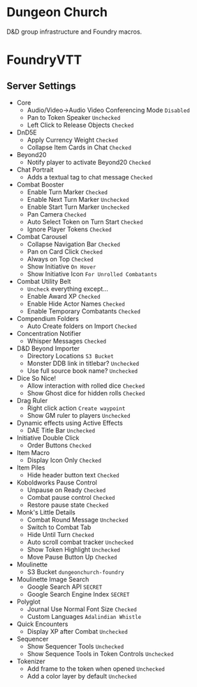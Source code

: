 # Dungeon Church

D&D group infrastructure and Foundry macros.

# FoundryVTT

## Server Settings

* Core
  * Audio/Video→Audio Video Conferencing Mode `Disabled`
  * Pan to Token Speaker `Unchecked`
  * Left Click to Release Objects `Checked`
* DnD5E
  * Apply Currency Weight `Checked`
  * Collapse Item Cards in Chat `Checked`
* Beyond20
  * Notify player to activate Beyond20 `Checked`
* Chat Portrait
  * Adds a textual tag to chat message `Checked`
* Combat Booster
  * Enable Turn Marker `Checked`
  * Enable Next Turn Marker `Unchecked`
  * Enable Start Turn Marker `Unchecked`
  * Pan Camera `Checked`
  * Auto Select Token on Turn Start `Checked`
  * Ignore Player Tokens `Checked`
* Combat Carousel
  * Collapse Navigation Bar `Checked`
  * Pan on Card Click `Checked`
  * Always on Top `Checked`
  * Show Initiative `On Hover`
  * Show Initiative Icon `For Unrolled Combatants`
* Combat Utility Belt
  * `Uncheck` everything except...
  * Enable Award XP `Checked`
  * Enable Hide Actor Names `Checked`
  * Enable Temporary Combatants `Checked`
* Compendium Folders
  * Auto Create folders on Import `Checked`
* Concentration Notifier
  * Whisper Messages `Checked`  
* D&D Beyond Importer
  * Directory Locations `S3 Bucket`
  * Monster DDB link in titlebar? `Unchecked`
  * Use full source book name? `Unchecked`
* Dice So Nice!
  * Allow interaction with rolled dice `Checked`
  * Show Ghost dice for hidden rolls `Checked`
* Drag Ruler
  * Right click action `Create waypoint`
  * Show GM ruler to players `Unchecked`
* Dynamic effects using Active Effects
  * DAE Title Bar `Unchecked`
* Initiative Double Click
  * Order Buttons `Checked`
* Item Macro
  * Display Icon Only `Checked`
* Item Piles
  * Hide header button text `Checked`
* Koboldworks Pause Control
  * Unpause on Ready `Checked`
  * Combat pause control `Checked`
  * Restore pause state `Checked`
* Monk's Little Details
  * Combat Round Message `Unchecked`
  * Switch to Combat Tab 
  * Hide Until Turn `Checked`
  * Auto scroll combat tracker `Unchecked`
  * Show Token Highlight `Unchecked`
  * Move Pause Button Up `Checked`
* Moulinette
  * S3 Bucket `dungeonchurch-foundry`
* Moulinette Image Search
  * Google Search API `SECRET`
  * Google Search Engine Index `SECRET`
* Polyglot
  * Journal Use Normal Font Size `Checked`
  * Custom Languages `Adalindian Whistle`
* Quick Encounters
  * Display XP after Combat `Unchecked`
* Sequencer
  * Show Sequencer Tools `Unchecked`
  * Show Sequence Tools in Token Controls `Unchecked`
* Tokenizer
  * Add frame to the token when opened `Unchecked`
  * Add a color layer by default `Unchecked`
  